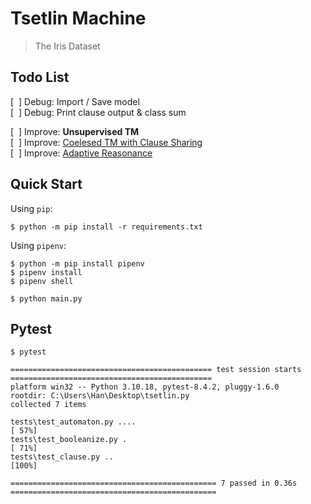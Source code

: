 # Tsetlin Machine

> The Iris Dataset

## Todo List

[&nbsp; ] Debug: Import / Save model  
[&nbsp; ] Debug: Print clause output & class sum

[&nbsp; ] Improve: **Unsupervised TM**  
[&nbsp; ] Improve: [Coelesed TM with Clause Sharing](https://arxiv.org/abs/2108.07594)  
[&nbsp; ] Improve: [Adaptive Reasonance](https://arxiv.org/pdf/1905.11437)  

## Quick Start

Using `pip`:
```
$ python -m pip install -r requirements.txt
```

Using `pipenv`:
```
$ python -m pip install pipenv
$ pipenv install
$ pipenv shell
```

```
$ python main.py
```

## Pytest

```
$ pytest
```

```
============================================= test session starts =============================================
platform win32 -- Python 3.10.18, pytest-8.4.2, pluggy-1.6.0
rootdir: C:\Users\Han\Desktop\tsetlin.py
collected 7 items                                                                                              

tests\test_automaton.py ....                                                                             [ 57%]
tests\test_booleanize.py .                                                                               [ 71%] 
tests\test_clause.py ..                                                                                  [100%]

============================================== 7 passed in 0.36s ============================================== 
```